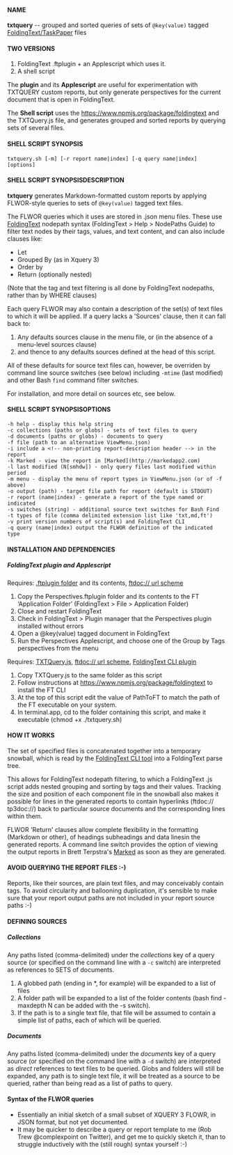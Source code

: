 #### NAME
**txtquery** -- grouped and sorted queries of sets of `@key(value)` tagged [FoldingText/TaskPaper](http://www.foldingtext.com) files

#### TWO VERSIONS
1. FoldingText .ftplugin + an Applescript which uses it.
2. A shell script

The **plugin** and its **Applescript** are useful for experimentation with TXTQUERY custom reports, but only generate perspectives for the current document that is open in FoldingText.

The **Shell script** uses the https://www.npmjs.org/package/foldingtext and the TXTQuery.js file, and generates grouped and sorted reports by querying sets of several files.

#### SHELL SCRIPT SYNOPSIS
	txtquery.sh [-m] [-r report name|index] [-q query name|index] [options]
#### SHELL SCRIPT SYNOPSISDESCRIPTION
**txtquery** generates Markdown-formatted custom reports by applying FLWOR-style queries to sets of `@key(value)` tagged text files.

The FLWOR queries which it uses are stored in .json menu files. These use [FoldingText](http://www.foldingtext.com) nodepath syntax (FoldingText > Help > NodePaths Guide) to filter text nodes by their tags, values, and text content, and can also include clauses like:

- Let
- Grouped By (as in Xquery 3)
- Order by
- Return (optionally nested)


(Note that the tag and text filtering is all done by FoldingText nodepaths, rather than by WHERE clauses)

Each query FLWOR may also contain a description of the set(s) of text files to which it will be applied.
If a query lacks a 'Sources' clause, then it can fall back to:

1.	Any defaults sources clause in the menu file, or (in the absence of a menu-level sources clause)
2.	and thence to any defaults sources defined at the head of this script.

All of these defaults for source text files can, however, be overriden by command line source switches (see below)
including `-mtime` (last modified) and other Bash `find` command filter switches.

For installation, and more detail on sources etc, see below.

#### SHELL SCRIPT SYNOPSISOPTIONS

	-h help - display this help string
	-c collections (paths or globs) - sets of text files to query
	-d documents (paths or globs) - documents to query
	-f file (path to an alternative ViewMenu.json)
	-i include a <!-- non-printing report-description header --> in the report
	-k Marked - view the report in [Marked](http://markedapp2.com)
	-l last modified (N[smhdw]) - only query files last modified within period
	-m menu - display the menu of report types in ViewMenu.json (or of -f above)
	-o output (path) - target file path for report (default is STDOUT)
	-r report (name|index) - generate a report of the type named or indicated
	-s switches (string) - additional source text switches for Bash Find
	-t types of file (comma delimited extension list like 'txt,md,ft')
	-v print version numbers of script(s) and FoldingText CLI
	-q query (name|index) output the FLWOR definition of the indicated type

#### INSTALLATION AND DEPENDENCIES

##### FoldingText plugin and Applescript

Requires: [.ftplugin folder](https://github.com/RobTrew/txtquery-tools) and its contents, [ftdoc:// url scheme]((https://github.com/RobTrew/txtquery-tools) )

1. Copy the Perspectives.ftplugin folder and its contents to the FT ‘Application Folder’ (FoldingText > File > Application Folder)
2. Close and restart FoldingText
3. Check in FoldingText > Plugin manager that the Perspectives plugin installed without errors
4. Open a @key(value) tagged document in FoldingText
4. Run the Perspectives Applescript, and choose one of the Group by Tags perspectives from the menu

Requires: [TXTQuery.js](https://github.com/RobTrew/txtquery-tools), [ftdoc:// url scheme](https://github.com/RobTrew/txtquery-tools), [FoldingText CLI plugin](https://www.npmjs.org/package/foldingtext)

1. Copy TXTQuery.js to the same folder as this script
2. Follow instructions at https://www.npmjs.org/package/foldingtext to install the FT CLI
3. At the top of this script edit the value of PathToFT to match the path of the FT executable on your system.
4. In terminal.app, cd to the folder containing this script, and make it executable (chmod +x ./txtquery.sh)

#### HOW IT WORKS

The set of specified files is concatenated together into a temporary snowball, which is read by the
[FoldingText CLI tool](https://www.npmjs.org/package/foldingtext) into a FoldingText parse tree.

This allows for FoldingText nodepath filtering, to which a FoldingText .js script adds nested grouping and sorting by tags and their values. Tracking the size and position of each component file in the snowball also makes it possible for lines in the generated reports to contain hyperlinks (ftdoc:// tp3doc://) back to particular source documents and the corresponding lines within them.

FLWOR 'Return' clauses allow complete flexibility in the formatting (Markdown or other), of headings subheadings and data linesin the generated reports. A command line switch provides the option of viewing the output reports in Brett Terpstra's [Marked](http://markedapp2.com) as soon as they are generated.

#### AVOID QUERYING THE REPORT FILES :-)

Reports, like their sources, are plain text files, and may conceivably contain tags. To avoid circularity and ballooning duplication, it's sensible to make sure that your report output paths are not included in your report source paths :-)

#### DEFINING SOURCES
##### Collections
Any paths listed (comma-delimited) under the *collections* key of a query source (or specified on the command line with a `-c` switch) are interpreted as references to SETS of documents.

1. A globbed path (ending in *, for example) will be expanded to a list of files
2. A folder path will be expanded to a list of the folder contents (bash find -maxdepth N can be added with the -s switch).
3. If the path is to a single text file, that file will be assumed to contain a simple list of paths, each of which will be queried.
 
##### Documents
Any paths listed (comma-delimited) under the *documents* key of a query source (or specified on the command line with a `-d` switch) are interpreted as *direct* references to text files to be queried.
Globs and folders will still be expanded, any path is to single text file, it will be treated as a source to be queried, rather than being read as a list of paths to query.


#### Syntax of the FLWOR queries

- Essentially an initial sketch of a small subset of XQUERY 3 FLOWR, in JSON format, but not yet documented.
- It may be quicker to describe a query or report template to me (Rob Trew @complexpoint on Twitter), and get me to quickly sketch it, than to struggle inductively with the (still rough) syntax yourself :-)
